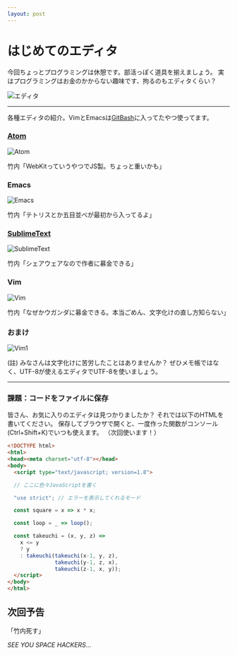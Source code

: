 ```yaml
---
layout: post
---
```


# はじめてのエディタ

今回ちょっとプログラミングは休憩です。部活っぽく道具を揃えましょう。
実はプログラミングはお金のかからない趣味です、拘るのもエディタくらい？

![エディタ](assets/js_003/js_003.png)

---

各種エディタの紹介。VimとEmacsは[GitBash](http://msysgit.github.io/)に入ってたやつ使ってます。

### [Atom](https://atom.io/)

![Atom](assets/js_003/atom.png)

竹内「WebKitっていうやつでJS製。ちょっと重いかも」


### Emacs

![Emacs](assets/js_003/emacs.png)

竹内「テトリスとか五目並べが最初から入ってるよ」

### [SublimeText](http://www.sublimetext.com/)

![SublimeText](assets/js_003/sublime.png)

竹内「シェアウェアなので作者に募金できる」

### Vim

![Vim](assets/js_003/vim.png)

竹内「なぜかウガンダに募金できる。本当ごめん、文字化けの直し方知らない」


### おまけ

![Vim1](assets/js_003/js_003_1.png)

(註) みなさんは文字化けに苦労したことはありませんか？
ぜひメモ帳ではなく、UTF-8が使えるエディタでUTF-8を使いましょう。

---

### 課題：コードをファイルに保存

皆さん、お気に入りのエディタは見つかりましたか？
それでは以下のHTMLを書いてください。
保存してブラウザで開くと、一度作った関数がコンソール(Ctrl+Shift+K)でいつも使えます。
（次回使います！）

``` html
<!DOCTYPE html>
<html>
<head><meta charset="utf-8"></head>
<body>
  <script type="text/javascript; version=1.8">

  // ここに色々JavaScriptを書く

  "use strict"; // エラーを表示してくれるモード

  const square = x => x * x;

  const loop = _ => loop();

  const takeuchi = (x, y, z) =>
    x <= y
    ? y
    : takeuchi(takeuchi(x-1, y, z),
               takeuchi(y-1, z, x),
               takeuchi(z-1, x, y));
  </script>
</body>
</html>
```

## 次回予告
「竹内死す」

*SEE YOU SPACE HACKERS...*
